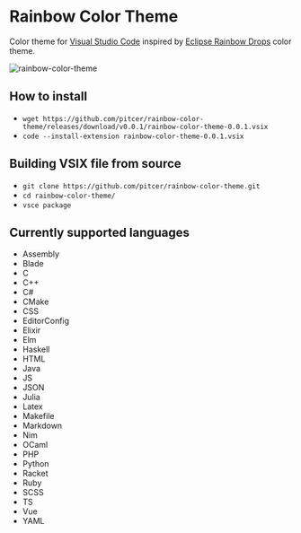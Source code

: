 # Rainbow Color Theme

Color theme for [Visual Studio Code](https://github.com/microsoft/vscode) inspired by [Eclipse Rainbow Drops](https://github.com/guari/eclipse-ui-theme/blob/master/com.github.eclipseuitheme.themes.plugin/bin/color-scheme/RainbowDrops.xml) color theme.

![rainbow-color-theme](https://raw.githubusercontent.com/pitcer/rainbow-color-theme/master/rainbow-color-theme.png)

## How to install

* `wget https://github.com/pitcer/rainbow-color-theme/releases/download/v0.0.1/rainbow-color-theme-0.0.1.vsix`
* `code --install-extension rainbow-color-theme-0.0.1.vsix`

## Building VSIX file from source

* `git clone https://github.com/pitcer/rainbow-color-theme.git`
* `cd rainbow-color-theme/`
* `vsce package`

## Currently supported languages

* Assembly
* Blade
* C
* C++
* C#
* CMake
* CSS
* EditorConfig
* Elixir
* Elm
* Haskell
* HTML
* Java
* JS
* JSON
* Julia
* Latex
* Makefile
* Markdown
* Nim
* OCaml
* PHP
* Python
* Racket
* Ruby
* SCSS
* TS
* Vue
* YAML
